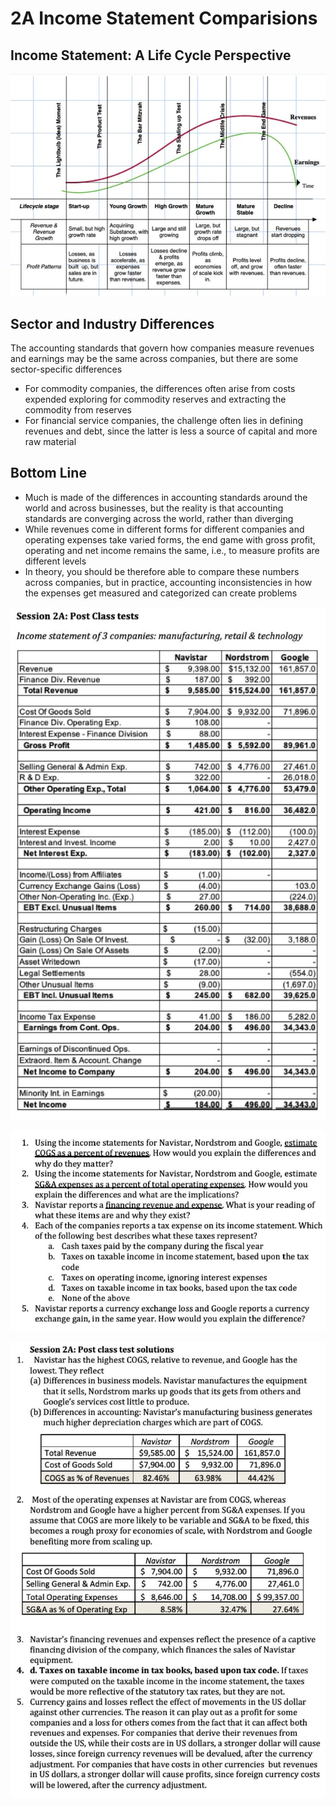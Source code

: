 # 2A Income Statement Comparisions

## Income Statement: A Life Cycle Perspective

![image](../../media/Accounting-for-Finance_2A-Income-Statement-Comparisions-image1.jpg)

## Sector and Industry Differences

The accounting standards that govern how companies measure revenues and earnings may be the same across companies, but there are some sector-specific differences

- For commodity companies, the differences often arise from costs expended exploring for commodity reserves and extracting the commodity from reserves
- For financial service companies, the challenge often lies in defining revenues and debt, since the latter is less a source of capital and more raw material

## Bottom Line

- Much is made of the differences in accounting standards around the world and across businesses, but the reality is that accounting standards are converging across the world, rather than diverging
- While revenues come in different forms for different companies and operating expenses take varied forms, the end game with gross profit, operating and net income remains the same, i.e., to measure profits are different levels
- In theory, you should be therefore able to compare these numbers across companies, but in practice, accounting inconsistencies in how the expenses get measured and categorized can create problems

![image](../../media/Accounting-for-Finance_2A-Income-Statement-Comparisions-image2.jpg)

![image](../../media/Accounting-for-Finance_2A-Income-Statement-Comparisions-image3.jpg)

![image](../../media/Accounting-for-Finance_2A-Income-Statement-Comparisions-image4.jpg)
